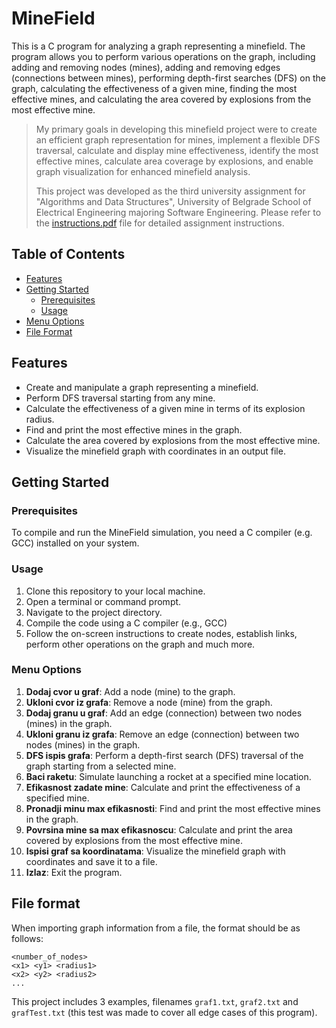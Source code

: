 # MineField

This is a C program for analyzing a graph representing a minefield. The program allows you to perform various operations on the graph, including adding and removing nodes (mines), adding and removing edges (connections between mines), performing depth-first searches (DFS) on the graph, calculating the effectiveness of a given mine, finding the most effective mines, and calculating the area covered by explosions from the most effective mine.

> My primary goals in developing this minefield project were to create an efficient graph representation for mines, implement a flexible DFS traversal, calculate and display mine effectiveness, identify the most effective mines, calculate area coverage by explosions, and enable graph visualization for enhanced minefield analysis.
> 
> This project was developed as the third university assignment for "Algorithms and Data Structures", University of Belgrade School of Electrical Engineering majoring Software Engineering. Please refer to the [instructions.pdf](instructions.pdf) file for detailed assignment instructions.


## Table of Contents

- [Features](#features)
- [Getting Started](#getting-started)
  - [Prerequisites](#prerequisites)
  - [Usage](#usage)
- [Menu Options](#menu-options)
- [File Format](#file-format)


## Features
- Create and manipulate a graph representing a minefield.
- Perform DFS traversal starting from any mine.
- Calculate the effectiveness of a given mine in terms of its explosion radius.
- Find and print the most effective mines in the graph.
- Calculate the area covered by explosions from the most effective mine.
- Visualize the minefield graph with coordinates in an output file.

## Getting Started

### Prerequisites

To compile and run the MineField simulation, you need a C compiler (e.g. GCC) installed on your system.

### Usage

1. Clone this repository to your local machine.
2. Open a terminal or command prompt.
3. Navigate to the project directory.
4. Compile the code using a C compiler (e.g., GCC)
5. Follow the on-screen instructions to create nodes, establish links, perform other operations on the graph and much more.

### Menu Options

1. **Dodaj cvor u graf**: Add a node (mine) to the graph.
2. **Ukloni cvor iz grafa**: Remove a node (mine) from the graph.
3. **Dodaj granu u graf**: Add an edge (connection) between two nodes (mines) in the graph.
4. **Ukloni granu iz grafa**: Remove an edge (connection) between two nodes (mines) in the graph.
5. **DFS ispis grafa**: Perform a depth-first search (DFS) traversal of the graph starting from a selected mine.
6. **Baci raketu**: Simulate launching a rocket at a specified mine location.
7. **Efikasnost zadate mine**: Calculate and print the effectiveness of a specified mine.
8. **Pronadji minu max efikasnosti**: Find and print the most effective mines in the graph.
9. **Povrsina mine sa max efikasnoscu**: Calculate and print the area covered by explosions from the most effective mine.
10. **Ispisi graf sa koordinatama**: Visualize the minefield graph with coordinates and save it to a file.
11. **Izlaz**: Exit the program.

## File format
When importing graph information from a file, the format should be as follows:
```
<number_of_nodes>
<x1> <y1> <radius1>
<x2> <y2> <radius2>
...
```
This project includes 3 examples, filenames `graf1.txt`, `graf2.txt` and `grafTest.txt` (this test was made to cover all edge cases of this program).

